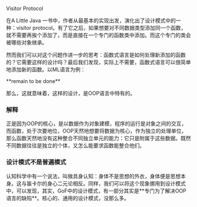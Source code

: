 Visitor Protocol

在A Little Java 一书中，作者从最基本的实现出发，演化出了设计模式中的一种：visitor protocol。有了它之后，如果想要对不同数据类型添加同一个函数，就不需要再挨个添加了，而是直接在一个专门的函数类中添加。而这个专门的类会被哪些对象继承。

然而我们可以对这个问题作进一步的思考：函数式语言是如何处理新添加的函数的？它需要这样的设计吗？最后我们发现，实际上不需要，函数式语言可以很简单地添加新的函数。以ML语言为例：

\*\*remain to be done\*\*

那么，这就意味着，这样的设计，是OOP语言中特有的。

### 解释

正是因为OOP的核心，是以数据作为对象建模，程序的运行是对象之间的交互，而函数，处于次要地位，OOP天然地想要将数据为核心，作为独立的处理单位，那么函数天然地没有这种整合不同独立单元的能力：它只是附属于这些数据。既然不同数据往往是独立的个体，又怎么能要求函数能整合他们。

### 设计模式不是普遍模式

认知科学中有一个说法，叫做具身认知：身体不是思想的外衣，身体便是思想本身。这与笛卡尔的身心二元论相反。同样，我们可以将这个现象挪用到设计模式中，可以发现，其实，GoF中的设计模式，有一部分其实是\*\*专门为了解决OOP语言的缺陷\*\*。核心的、通用的设计模式，没那么多。

